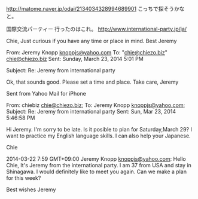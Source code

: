 http://matome.naver.jp/odai/2134034328994689901
こっちで探そうかなと。





国際交流パーティー
行ったのはこれ。
http://www.international-party.jp/ja/

Chie,
Just curious if you have any time or place in mind.
Best
Jeremy

From: Jeremy Knopp <knoppjs@yahoo.com>
To: "chie@chiezo.biz" <chie@chiezo.biz> 
Sent: Sunday, March 23, 2014 5:01 PM

Subject: Re: Jeremy from international party


Ok, that sounds good. Please set a time and place. Take care, Jeremy 

Sent from Yahoo Mail for iPhone

From: chiebiz <chie@chiezo.biz>; 
To: Jeremy Knopp <knoppjs@yahoo.com>; 
Subject: Re: Jeremy from international party 
Sent: Sun, Mar 23, 2014 5:46:58 PM 

Hi Jeremy.
I'm sorry to be late. 
Is it posible to plan for Saturday,March 29?
 I want to practice my English language skills.
I can also help your Japanese.

Chie




2014-03-22 7:59 GMT+09:00 Jeremy Knopp <knoppjs@yahoo.com>:
Hello Chie,
It's Jeremy from the international party.  I am 37 from USA and stay in Shinagawa.
I would definitely like to meet you again.  Can we make a plan for this week?

Best wishes
Jeremy
